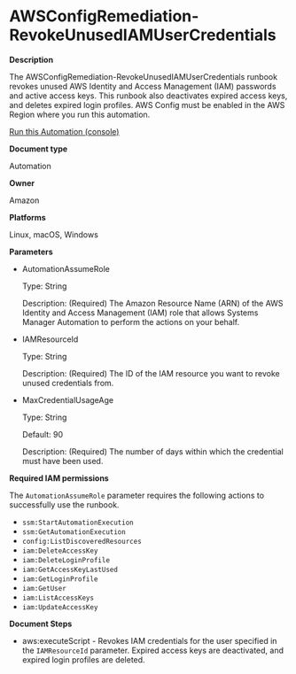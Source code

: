 # AWSConfigRemediation\-RevokeUnusedIAMUserCredentials<a name="automation-aws-revoke-iam-user"></a>

**Description**

The AWSConfigRemediation\-RevokeUnusedIAMUserCredentials runbook revokes unused AWS Identity and Access Management \(IAM\) passwords and active access keys\. This runbook also deactivates expired access keys, and deletes expired login profiles\. AWS Config must be enabled in the AWS Region where you run this automation\.

[Run this Automation \(console\)](https://console.aws.amazon.com/systems-manager/automation/execute/AWSConfigRemediation-RevokeUnusedIAMUserCredentials)

**Document type**

Automation

**Owner**

Amazon

**Platforms**

Linux, macOS, Windows

**Parameters**
+ AutomationAssumeRole

  Type: String

  Description: \(Required\) The Amazon Resource Name \(ARN\) of the AWS Identity and Access Management \(IAM\) role that allows Systems Manager Automation to perform the actions on your behalf\.
+ IAMResourceId

  Type: String

  Description: \(Required\) The ID of the IAM resource you want to revoke unused credentials from\.
+ MaxCredentialUsageAge

  Type: String

  Default: 90

  Description: \(Required\) The number of days within which the credential must have been used\.

**Required IAM permissions**

The `AutomationAssumeRole` parameter requires the following actions to successfully use the runbook\.
+ `ssm:StartAutomationExecution`
+ `ssm:GetAutomationExecution`
+ `config:ListDiscoveredResources`
+ `iam:DeleteAccessKey`
+ `iam:DeleteLoginProfile`
+ `iam:GetAccessKeyLastUsed`
+ `iam:GetLoginProfile`
+ `iam:GetUser`
+ `iam:ListAccessKeys`
+ `iam:UpdateAccessKey`

**Document Steps**
+ aws:executeScript \- Revokes IAM credentials for the user specified in the `IAMResourceId` parameter\. Expired access keys are deactivated, and expired login profiles are deleted\.